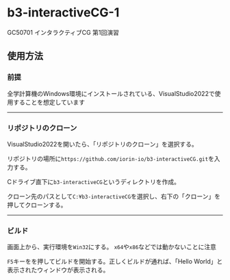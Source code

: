 # b3-interactiveCG-1
GC50701 インタラクティブCG 第1回演習

## 使用方法
### 前提
全学計算機のWindows環境にインストールされている、VisualStudio2022で使用することを想定しています

---

### リポジトリのクローン
VisualStudio2022を開いたら、「リポジトリのクローン」を選択する。

リポジトリの場所に`https://github.com/iorin-io/b3-interactiveCG.git`を入力する。

Cドライブ直下に`b3-interactiveCG`というディレクトリを作成。

クローン先のパスとして`C:¥b3-interactiveCG`を選択し、右下の「クローン」を押してクローンする。

---

### ビルド
画面上から、実行環境を`Win32`にする。
`x64`や`x86`などでは動かないことに注意

`F5`キーをを押してビルドを開始する。正しくビルドが通れば、「Hello World」と表示されたウィンドウが表示される。
